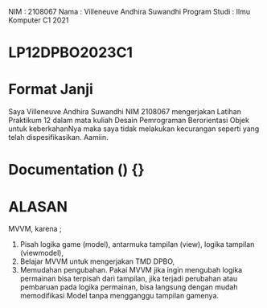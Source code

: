 NIM : 2108067
Nama : Villeneuve Andhira Suwandhi
Program Studi : Ilmu Komputer C1 2021

# LP12DPBO2023C1

# Format Janji
Saya Villeneuve Andhira Suwandhi NIM 2108067 mengerjakan Latihan Praktikum 12
dalam mata kuliah Desain Pemrograman Berorientasi Objek untuk keberkahanNya maka saya tidak melakukan kecurangan seperti yang telah dispesifikasikan.
Aamiin.

# Documentation () {}

# ALASAN
MVVM, karena ;
1. Pisah logika game (model), antarmuka tampilan (view), logika tampilan (viewmodel),
2. Belajar MVVM untuk mengerjakan TMD DPBO,
3. Memudahan pengubahan. Pakai MVVM jika ingin mengubah logika permainan bisa terpisah dari tampilan, jika terjadi perubahan atau pembaruan pada logika permainan, bisa langsung dengan mudah memodifikasi Model tanpa mengganggu tampilan gamenya.
